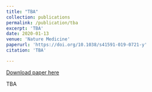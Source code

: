 ```yaml
---
title: "TBA"
collection: publications
permalink: /publication/tba
excerpt: 'TBA'
date: 2020-01-13
venue: 'Nature Medicine'
paperurl: 'https://doi.org/10.1038/s41591-019-0721-y'
citation: 'TBA'

---
```

[Download paper here](https://doi.org/10.1038/s41591-019-0721-y)

TBA
